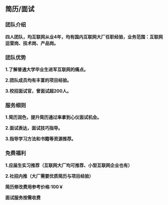 ## **简历/面试**

### **团队介绍**

**四人团队，均互联网从业4年，均有国内互联网大厂任职经验，业务范围：互联网运营岗、技术岗、产品岗。**

### **团队优势**

**1.了解普通大学毕业生进军互联网的痛点。**

**2.团队成员均有丰富的项目经验。**

**3.校招面试官，曾面试超200人。**

### **服务细则**

**1.简历润色，提升简历通过率拿到心仪面试机会。**

**2.面试表达，面试技巧指导。**

**3.指导学习方法和书籍等资源推荐。**

### **免费福利**

**1.应届生实习推荐（互联网大厂均可推荐、小型互联网企业也有）**

**2.社招内推（大厂需要优质简历与项目经验）**

**简历修改费用参考价格:100￥**

**面试服务按需收费**
